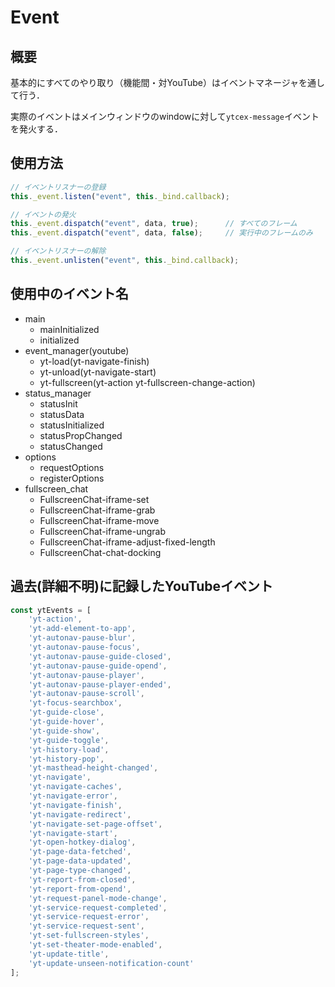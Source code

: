 # Event

## 概要
基本的にすべてのやり取り（機能間・対YouTube）はイベントマネージャを通して行う．

実際のイベントはメインウィンドウのwindowに対して`ytcex-message`イベントを発火する．

## 使用方法
```js
// イベントリスナーの登録
this._event.listen("event", this._bind.callback);

// イベントの発火
this._event.dispatch("event", data, true);		// すべてのフレーム
this._event.dispatch("event", data, false);		// 実行中のフレームのみ

// イベントリスナーの解除
this._event.unlisten("event", this._bind.callback);
```

## 使用中のイベント名
* main
  * mainInitialized
  * initialized
* event_manager(youtube)
  * yt-load(yt-navigate-finish)
  * yt-unload(yt-navigate-start)
  * yt-fullscreen(yt-action yt-fullscreen-change-action)
* status_manager
  * statusInit
  * statusData
  * statusInitialized
  * statusPropChanged
  * statusChanged
* options
  * requestOptions
  * registerOptions
* fullscreen_chat
  * FullscreenChat-iframe-set
  * FullscreenChat-iframe-grab
  * FullscreenChat-iframe-move
  * FullscreenChat-iframe-ungrab
  * FullscreenChat-iframe-adjust-fixed-length
  * FullscreenChat-chat-docking

## 過去(詳細不明)に記録したYouTubeイベント
```js
const ytEvents = [
	'yt-action',
	'yt-add-element-to-app',
	'yt-autonav-pause-blur',
	'yt-autonav-pause-focus',
	'yt-autonav-pause-guide-closed',
	'yt-autonav-pause-guide-opend',
	'yt-autonav-pause-player',
	'yt-autonav-pause-player-ended',
	'yt-autonav-pause-scroll',
	'yt-focus-searchbox',
	'yt-guide-close',
	'yt-guide-hover',
	'yt-guide-show',
	'yt-guide-toggle',
	'yt-history-load',
	'yt-history-pop',
	'yt-masthead-height-changed',
	'yt-navigate',
	'yt-navigate-caches',
	'yt-navigate-error',
	'yt-navigate-finish',
	'yt-navigate-redirect',
	'yt-navigate-set-page-offset',
	'yt-navigate-start',
	'yt-open-hotkey-dialog',
	'yt-page-data-fetched',
	'yt-page-data-updated',
	'yt-page-type-changed',
	'yt-report-from-closed',
	'yt-report-from-opend',
	'yt-request-panel-mode-change',
	'yt-service-request-completed',
	'yt-service-request-error',
	'yt-service-request-sent',
	'yt-set-fullscreen-styles',
	'yt-set-theater-mode-enabled',
	'yt-update-title',
	'yt-update-unseen-notification-count'
];
```